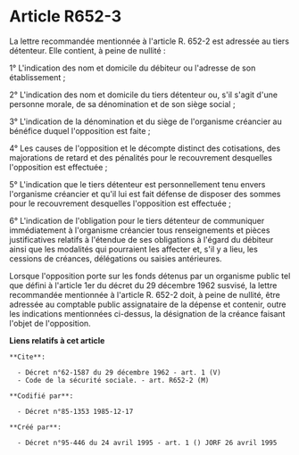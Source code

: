 # Article R652-3

La lettre recommandée mentionnée à l'article R. 652-2 est adressée au tiers détenteur. Elle contient, à peine de nullité :

1° L'indication des nom et domicile du débiteur ou l'adresse de son établissement ;

2° L'indication des nom et domicile du tiers détenteur ou, s'il s'agit d'une personne morale, de sa dénomination et de son
siège social ;

3° L'indication de la dénomination et du siège de l'organisme créancier au bénéfice duquel l'opposition est faite ;

4° Les causes de l'opposition et le décompte distinct des cotisations, des majorations de retard et des pénalités pour le
recouvrement desquelles l'opposition est effectuée ;

5° L'indication que le tiers détenteur est personnellement tenu envers l'organisme créancier et qu'il lui est fait défense de
disposer des sommes pour le recouvrement desquelles l'opposition est effectuée ;

6° L'indication de l'obligation pour le tiers détenteur de communiquer immédiatement à l'organisme créancier tous
renseignements et pièces justificatives relatifs à l'étendue de ses obligations à l'égard du débiteur ainsi que les modalités
qui pourraient les affecter et, s'il y a lieu, les cessions de créances, délégations ou saisies antérieures.

Lorsque l'opposition porte sur les fonds détenus par un organisme public tel que défini à l'article 1er du décret du 29
décembre 1962 susvisé, la lettre recommandée mentionnée à l'article R. 652-2 doit, à peine de nullité, être adressée au
comptable public assignataire de la dépense et contenir, outre les indications mentionnées ci-dessus, la désignation de la
créance faisant l'objet de l'opposition.

**Liens relatifs à cet article**

	**Cite**:

	  - Décret n°62-1587 du 29 décembre 1962 - art. 1 (V)
	  - Code de la sécurité sociale. - art. R652-2 (M)

	**Codifié par**:

	  - Décret n°85-1353 1985-12-17

	**Créé par**:

	  - Décret n°95-446 du 24 avril 1995 - art. 1 () JORF 26 avril 1995
